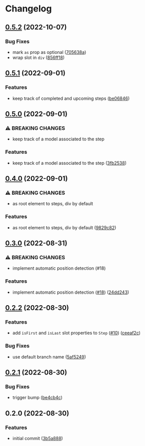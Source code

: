 # Changelog

## [0.5.2](https://github.com/nhedger/vue-headless-stepper/compare/v0.5.1...v0.5.2) (2022-10-07)


### Bug Fixes

* mark `as` prop as optional ([705638a](https://github.com/nhedger/vue-headless-stepper/commit/705638a0b6c196226ee59a0103b4083747f07869))
* wrap slot in `div` ([856ff18](https://github.com/nhedger/vue-headless-stepper/commit/856ff18a2b7cb3a9be820ea183a2141c1c9ba769))

## [0.5.1](https://github.com/nhedger/vue-headless-stepper/compare/v0.5.0...v0.5.1) (2022-09-01)


### Features

* keep track of completed and upcoming steps ([be06846](https://github.com/nhedger/vue-headless-stepper/commit/be068467e27cb10a8af96fd1424909f08bf9dbdc))

## [0.5.0](https://github.com/nhedger/vue-headless-stepper/compare/v0.4.0...v0.5.0) (2022-09-01)


### ⚠ BREAKING CHANGES

* keep track of a model associated to the step

### Features

* keep track of a model associated to the step ([3fb2538](https://github.com/nhedger/vue-headless-stepper/commit/3fb2538a01eca0ad792b899f721691551eeb8bd2))

## [0.4.0](https://github.com/nhedger/vue-headless-stepper/compare/v0.3.0...v0.4.0) (2022-09-01)


### ⚠ BREAKING CHANGES

* as root element to steps, div by default

### Features

* as root element to steps, div by default ([9829c82](https://github.com/nhedger/vue-headless-stepper/commit/9829c82bf6e5a2f3a7ddefa0bb3dc978bb8c3856))

## [0.3.0](https://github.com/nhedger/vue-headless-stepper/compare/v0.2.2...v0.3.0) (2022-08-31)


### ⚠ BREAKING CHANGES

* implement automatic position detection (#18)

### Features

* implement automatic position detection ([#18](https://github.com/nhedger/vue-headless-stepper/issues/18)) ([24dd243](https://github.com/nhedger/vue-headless-stepper/commit/24dd243feb0ef98d400e04a1555fb8d0e9baa09e))

## [0.2.2](https://github.com/nhedger/vue-headless-stepper/compare/v0.2.1...v0.2.2) (2022-08-30)


### Features

* add `isFirst` and `isLast` slot properties to `Step` ([#10](https://github.com/nhedger/vue-headless-stepper/issues/10)) ([ceeaf2c](https://github.com/nhedger/vue-headless-stepper/commit/ceeaf2c6421de4c202aa3a98cc7699847a945271))


### Bug Fixes

* use default branch name ([5af5249](https://github.com/nhedger/vue-headless-stepper/commit/5af5249885ebddd4f24fde89aca95535230bf49d))

## [0.2.1](https://github.com/nhedger/vue-headless-stepper/compare/v0.2.0...v0.2.1) (2022-08-30)


### Bug Fixes

* trigger bump ([be4cb4c](https://github.com/nhedger/vue-headless-stepper/commit/be4cb4c4b84c4f7f92fb0c8374165af5c5988a4f))

## 0.2.0 (2022-08-30)


### Features

* initial commit ([3b5a888](https://github.com/nhedger/vue-headless-stepper/commit/3b5a8883b3a83a459574309a95e42a9e3f04bae5))
